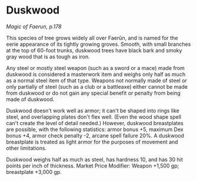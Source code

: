 # Duskwood

*Magic of Faerun, p.178*  

This species of tree grows widely all over Faerûn, and is named for the eerie appearance of its tightly growing groves. Smooth, with small branches at the top of 60-foot trunks, duskwood trees have black bark and smoky gray wood that is as tough as iron.

Any steel or mostly steel weapon (such as a sword or a mace) made from duskwood is considered a masterwork item and weighs only half as much as a normal steel item of that type. Weapons not normally made of steel or only partially of steel (such as a club or a battleaxe) either cannot be made from duskwood or do not gain any special benefit or penalty from being made of duskwood.

Duskwood doesn't work well as armor; it can't be shaped into rings like steel, and overlapping plates don't flex well. (Even the wood shape spell can't create the level of detail needed.) However, duskwood breastplates are possible, with the following statistics: armor bonus +5, maximum Dex bonus +4, armor check penalty -2, arcane spell failure 20%. A duskwood breastplate is treated as light armor for the purposes of movement and other limitations.

Duskwood weighs half as much as steel, has hardness 10, and has 30 hit points per inch of thickness.
Market Price Modifier: Weapon +1,500 gp; breastplate +3,000 gp.
